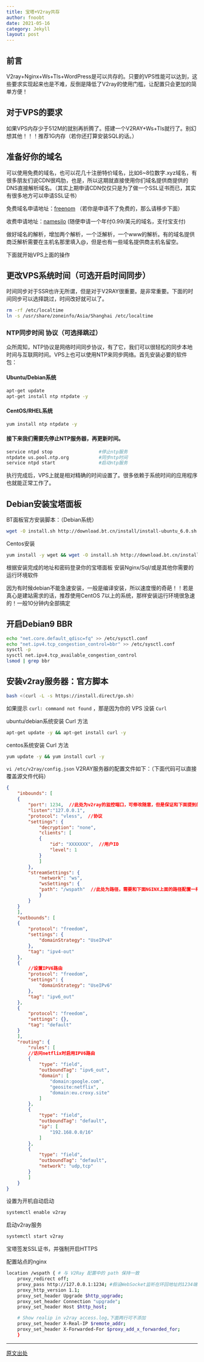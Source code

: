 ```yaml
---
title: 宝塔+V2ray共存
author: fnoobt
date: 2021-05-16
category: Jekyll
layout: post
---
```


## 前言

V2ray+Nginx+Ws+Tls+WordPress是可以共存的。只要的VPS性能可以达到，这些要求实现起来也是不难，反倒是降低了V2ray的使用门槛，让配置只会更加的简单方便！

## 对于VPS的要求

如果VPS内存少于512M的就别再折腾了。搭建一个V2RAY+Ws+Tls就行了。别幻想其他！！！推荐1G内存（若你还打算安装SQL的话。）

## 准备好你的域名
可以使用免费的域名，也可以花几十注册特价域名，比如6~8位数字.xyz域名，有很多朋友们说CDN很鸡肋，也是，所以这期就直接使用你们域名提供商提供的DNS直接解析域名。（其实上期申请CDN仅仅只是为了做一个SSL证书而已，其实有很多地方可以申请SSL证书）

免费域名申请地址：[freenom](https://freenom.com) （若你是申请不了免费的，那么请移步下面）

收费申请地址：[namesilo](https://www.namesilo.com) (随便申请一个年付0.99/美元的域名，支付宝支付)

做好域名的解析，增加两个解析，一个泛解析，一个www的解析。有的域名提供商泛解析需要在主机名那里填入@，但是也有一些域名提供商主机名留空。

下面就开始VPS上面的操作

## 更改VPS系统时间（可选开启时间同步）

时间同步对于SSR也许无所谓，但是对于V2RAY很重要。是非常重要。下面的时间同步可以选择跳过，时间改好就可以了。

```bash
rm -rf /etc/localtime
ln -s /usr/share/zoneinfo/Asia/Shanghai /etc/localtime
```

### NTP同步时间 协议（可选择跳过）

众所周知，NTP协议是网络时间同步协议，有了它，我们可以很轻松的同步本地时间与互联网时间。VPS上也可以使用NTP来同步网络。首先安装必要的软件包：

#### Ubuntu/Debian系统

```bash
apt-get update
apt-get install ntp ntpdate -y
```

#### CentOS/RHEL系统

```bash
yum install ntp ntpdate -y
```

#### 接下来我们需要先停止NTP服务器，再更新时间。

```bash
service ntpd stop                 #停止ntp服务
ntpdate us.pool.ntp.org           #同步ntp时间
service ntpd start                #启动ntp服务
```

执行完成后，VPS上就是相对精确的时间设置了。很多依赖于系统时间的应用程序也就能正常工作了。

## Debian安装宝塔面板

BT面板官方安装脚本：（Debian系统）

```bash
wget -O install.sh http://download.bt.cn/install/install-ubuntu_6.0.sh && bash install.sh
```

Centos安装

```bash
yum install -y wget && wget -O install.sh http://download.bt.cn/install/install_6.0.sh && sh install.sh
```

根据安装完成的地址和密码登录你的宝塔面板
安装Nginx/Sql/或是其他你需要的运行环境软件

因为有时候debian不能急速安装，一般是编译安装，所以速度慢的奇葩！！若是真心是建站需求的话，推荐使用CentOS 7以上的系统，那样安装运行环境很急速的！一般10分钟内全部搞定

## 开启Debian9 BBR

```bash
echo "net.core.default_qdisc=fq" >> /etc/sysctl.conf
echo "net.ipv4.tcp_congestion_control=bbr" >> /etc/sysctl.conf
sysctl -p
sysctl net.ipv4.tcp_available_congestion_control
lsmod | grep bbr
```

## 安装v2ray服务器：官方脚本

```bash
bash <(curl -L -s https://install.direct/go.sh)
```

如果提示 `curl: command not found` ，那是因为你的 VPS 没装 `Curl`

ubuntu/debian系统安装 Curl 方法

```bash
apt-get update -y && apt-get install curl -y 
```
centos系统安装 Curl 方法

```bash
yum update -y && yum install curl -y
```

`vi /etc/v2ray/config.json` V2RAY服务器的配置文件如下：（下面代码可以直接覆盖源文件代码）

```json
{
    "inbounds": [
    {
        "port": 1234,  //此处为v2ray的监控端口，可修改随意，但是保证和下面提到的端口号相同
        "listen":"127.0.0.1",
        "protocol": "vless",  //协议
        "settings": {
            "decryption": "none",
            "clients": [
            {
                "id": "XXXXXXX",  //用户ID
                "level": 1
            }
            ]
        },
        "streamSettings": {
            "network": "ws",
            "wsSettings": {
            "path": "/wspath"  //此处为路径，需要和下面NGINX上面的路径配置一样
            }
        }
    }
    ],
    "outbounds": [
    {
        "protocol": "freedom",
        "settings": {
            "domainStrategy": "UseIPv4"
        },
        "tag": "ipv4-out"
    },
    {
        //设置IPV6路由
        "protocol": "freedom",
        "settings": {
            "domainStrategy": "UseIPv6"
        },
        "tag": "ipv6_out"
    },
    {
        "protocol": "freedom",
        "settings": {},
        "tag": "default"
    }
    ],
    "routing": {
        "rules": [
        //访问netflix时启用IPV6路由
        {
            "type": "field",
            "outboundTag": "ipv6_out",
            "domain": [
                "domain:google.com",
                "geosite:netflix",
                "domain:eu.croxy.site"
            ]
        },
        {
            "type": "field",
            "outboundTag": "default",
            "ip": [
                "192.168.0.0/16"
            ]
        },
        {
            "type": "field",
            "outboundTag": "default",
            "network": "udp,tcp"
        }
        ]
    }
}
```

设置为开机自动启动

```bash
systemctl enable v2ray
```

启动v2ray服务

```bash
systemctl start v2ray
```

宝塔签发SSL证书，并强制开启HTTPS

配置站点的nginx

```bash
location /wspath { # 与 V2Ray 配置中的 path 保持一致
    proxy_redirect off;
    proxy_pass http://127.0.0.1:1234; #假设WebSocket监听在环回地址的1234端口上
    proxy_http_version 1.1;
    proxy_set_header Upgrade $http_upgrade;
    proxy_set_header Connection "upgrade";
    proxy_set_header Host $http_host;

    # Show realip in v2ray access.log,下面两行可不添加
    proxy_set_header X-Real-IP $remote_addr;
    proxy_set_header X-Forwarded-For $proxy_add_x_forwarded_for;
    }
```

****

[原文出处](https://v2rayssr.com/v2raybaota.html)